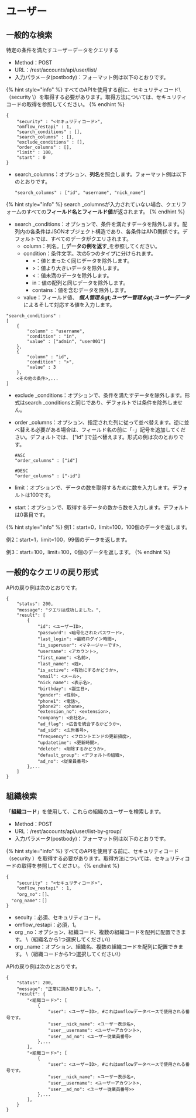 # ユーザー

## 一般的な検索

特定の条件を満たすユーザーデータをクエリする

* Method：POST
* URL：/rest/accounts/api/user/list/
* 入力パラメータ(postbody)：フォーマット例は以下のとおりです。

{% hint style="info" %}
すべてのAPIを使用する前に、セキュリティコード\（security \）を取得する必要があります。取得方法については、セキュリティコードの取得を参照してください。
{% endhint %}

```
{
	"security" : "<セキュリティコード>",
	"omflow_restapi" : 1,
	"search_conditions" : [],
	"search_columns" : [],
	"exclude_conditions" : [],
	"order_columns" : [],
	"limit" : 100,
	"start" : 0
}
```

*   search\_columns：オプション、**列名**を照会します。フォーマット例は以下のとおりです。

    ```
    "search_columns" : ["id", "username", "nick_name"]
    ```

{% hint style="info" %}
search  \_columnsが入力されていない場合、クエリフォームのすべての**フィールド名とフィールド値**が返されます。
{% endhint %}

* search  \_conditions：オプションで、条件を満たすデータを除外します。配列内の各条件はJSONオブジェクト構造であり、各条件はAND関係です。デフォルトでは、すべてのデータがクエリされます。
  * column：列名。\[_**データの例を返す**_を参照してください。
  * condition：条件文字。次の5つのタイプに分けられます。
    * \=：値とまったく同じデータを除外します。
    * \>：値より大きいデータを除外します。
    * <：値未満のデータを除外します。
    * in：値の配列と同じデータを除外します。
    * contains：値を含むデータを除外します。
  * value：フィールド値、 _**個人管理＆gt;ユーザー管理＆gt;ユーザーデータ**_ によるそして対応する値を入力します。

```
"search_conditions" :
[
    {
        "column" : "username",
        "condition" : "in",
        "value" : ["admin", "user001"]
    },
    {
        "column" : "id",
        "condition" : ">",
        "value" : 3
    },
    <その他の条件>,...
]
```

* exclude  \_conditions：オプションで、条件を満たすデータを除外します。形式はsearch  \_conditionsと同じであり、デフォルトでは条件を除外しません。
*   order  \_columns：オプション、指定された列に従って並べ替えます。逆に並べ替える必要がある場合は、フィールド名の前に「-」記号を追加してください。デフォルトでは、 \["id" ]で並べ替えます。形式の例は次のとおりです。

    ```
    #ASC
    "order_columns" : ["id"]

    #DESC
    "order_columns" : ["-id"]
    ```
* limit：オプションで、データの数を取得するために数を入力します。デフォルトは100です。
* start：オプションで、取得するデータの数から数を入力します。デフォルトは0番目です。

{% hint style="info" %}
例1：start=0，limit=100，100個のデータを返します。

例2：start=1，limit=100，99個のデータを返します。

例3：start=100，limit=100，0個のデータを返します。
{% endhint %}

## 一般的なクエリの戻り形式

APIの戻り例は次のとおりです。

```
{
    "status": 200,
    "message": "クエリは成功しました。",
    "result": [
        {
            "id": <ユーザーID>,
            "password": <暗号化されたパスワード>,
            "last_login": <最終ログイン時間>,
            "is_superuser": <マネージャーです>,
            "username": <アカウント>,
            "first_name": <名前>,
            "last_name": <姓>,
            "is_active": <有効にするかどうか>,
            "email": <メール>,
            "nick_name": <表示名>,
            "birthday": <誕生日>,
            "gender": <性別>,
            "phone1": <電話>,
            "phone2": <phone>,
            "extension_no": <extension>,
            "company": <会社名>,
            "ad_flag": <広告を統合するかどうか>,
            "ad_sid": <広告番号>,
            "frequency": <フロントエンドの更新頻度>,
            "updatetime": <更新時間>,
            "delete": <削除するかどうか>,
            "default_group": <デフォルトの組織>,
            "ad_no": <従業員番号>
        },...
    ]
}
```

## 組織検索

「**組織コード**」を使用して、これらの組織のユーザーを検索します。

* Method：POST
* URL：/rest/accounts/api/user/list-by-group/
* 入力パラメータ(postbody)：フォーマット例は以下のとおりです。

{% hint style="info" %}
すべてのAPIを使用する前に、セキュリティコード（security ）を取得する必要があります。取得方法については、セキュリティコードの取得を参照してください。
{% endhint %}

```
{
	"security" : "<セキュリティコード>",
	"omflow_restapi" : 1,
	"org_no"：[]、
  "org_name"：[]
}
```

* secuity：必須、セキュリティコード。
* omflow\_restapi：必須，1。
* org  \_no：オプション、組織コード、複数の組織コードを配列に配置できます。 \（組織名から1つ選択してください\）
* org  \_name：オプション、組織名、複数の組織コードを配列に配置できます。 \（組織コードから1つ選択してください\）

APIの戻り例は次のとおりです。

```
{
    "status": 200,
    "message": "正常に読み取りました。",
    "result": {
        "<組織コード>": [
            {
                "user": <ユーザーID>, #これはomflowデータベースで使用される番号です。
                "user__nick_name": <ユーザー表示名>,
                "user__username": <ユーザーアカウント>,
                "user__ad_no": <ユーザー従業員番号>
            },...
        ],
        "<組織コード>": [
            {
                "user": <ユーザーID>, #これはomflowデータベースで使用される番号です。
                "user__nick_name": <ユーザー表示名>,
                "user__username": <ユーザーアカウント>,
                "user__ad_no": <ユーザー従業員番号>>
            },...
        ],
    }
}
```
